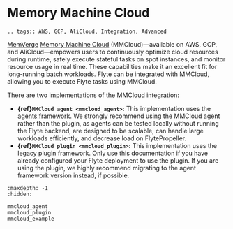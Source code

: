 # Memory Machine Cloud

```{eval-rst}
.. tags:: AWS, GCP, AliCloud, Integration, Advanced
```

[MemVerge](https://memverge.com/) [Memory Machine Cloud](https://www.mmcloud.io/) (MMCloud)—available on AWS, GCP, and AliCloud—empowers users to continuously optimize cloud resources during runtime, safely execute stateful tasks on spot instances, and monitor resource usage in real time. These capabilities make it an excellent fit for long-running batch workloads. Flyte can be integrated with MMCloud, allowing you to execute Flyte tasks using MMCloud.

There are two implementations of the MMCloud integration:

* **{ref}`MMCloud agent <mmcloud_agent>`:** This implementation uses the [agents framework](https://docs.flyte.org/en/latest/flyte_agents/index.html). We strongly recommend using the MMCloud agent rather than the plugin, as agents can be tested locally without running the Flyte backend, are designed to be scalable, can handle large workloads efficiently, and decrease load on FlytePropeller.
* **{ref}`MMCloud plugin <mmcloud_plugin>`:** This implementation uses the legacy plugin framework. Only use this documentation if you have already configured your Flyte deployment to use the plugin. If you are using the plugin, we highly recommend migrating to the agent framework version instead, if possible.


```{toctree}
:maxdepth: -1
:hidden:

mmcloud_agent
mmcloud_plugin
mmcloud_example
```
